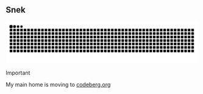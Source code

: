 ## Snek
![activity](https://raw.githubusercontent.com/DynamicGoose/dynamicgoose/output/github-contribution-grid-snake-dark.svg)

> [!IMPORTANT]
> My main home is moving to [codeberg.org](https://codeberg.org/DynamicGoose)
